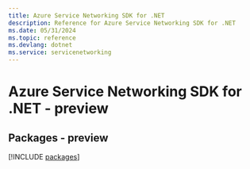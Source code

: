 ```yaml
---
title: Azure Service Networking SDK for .NET
description: Reference for Azure Service Networking SDK for .NET
ms.date: 05/31/2024
ms.topic: reference
ms.devlang: dotnet
ms.service: servicenetworking
---
```

# Azure Service Networking SDK for .NET - preview
## Packages - preview
[!INCLUDE [packages](service-networking-index.md)]